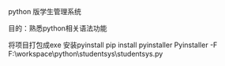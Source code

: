 python 版学生管理系统

目的：熟悉python相关语法功能

将项目打包成exe
安装pyinstall
pip install pyinstaller
Pyinstaller -F F:\workspace\python\studentsys\studentsys.py
